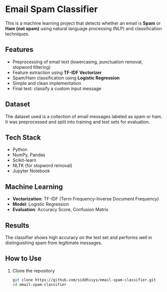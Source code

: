 # Email Spam Classifier

This is a machine learning project that detects whether an email is **Spam** or **Ham (not spam)** using natural language processing (NLP) and classification techniques.

## Features

- Preprocessing of email text (lowercasing, punctuation removal, stopword filtering)
- Feature extraction using **TF-IDF Vectorizer**
- Spam/Ham classification using **Logistic Regression**
- Simple and clean implementation
- Final test: classify a custom input message

## Dataset

The dataset used is a collection of email messages labeled as spam or ham. It was preprocessed and split into training and test sets for evaluation.

## Tech Stack

- Python
- NumPy, Pandas
- Scikit-learn
- NLTK (for stopword removal)
- Jupyter Notebook

## Machine Learning

- **Vectorization**: TF-IDF (Term Frequency-Inverse Document Frequency)
- **Model**: Logistic Regression
- **Evaluation**: Accuracy Score, Confusion Matrix

## Results

The classifier shows high accuracy on the test set and performs well in distinguishing spam from legitimate messages.

## How to Use

1. Clone the repository  
   ```bash
   git clone https://github.com/siddhisys/email-spam-classifier.git
   cd email-spam-classifier

